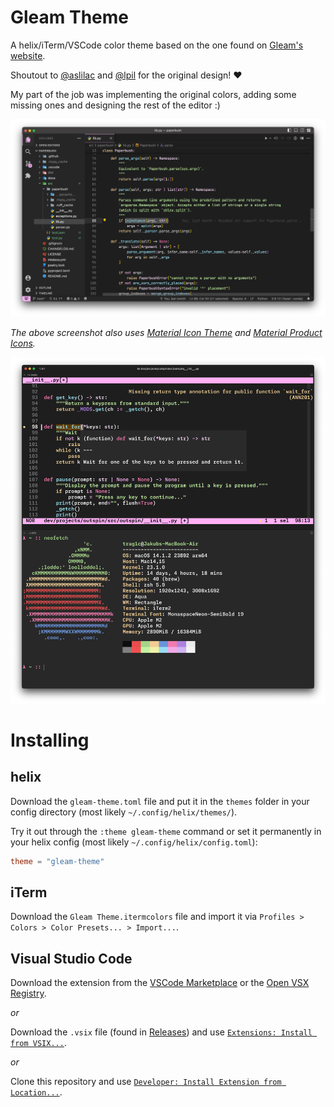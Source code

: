 # Gleam Theme

A helix/iTerm/VSCode color theme based on the one found on [Gleam's website](https://gleam.run). 

Shoutout to [@aslilac](https://github.com/aslilac) and
[@lpil](https://github.com/lpil) for the original design! ❤️

My part of the job was implementing the original colors, adding some missing
ones and designing the rest of the editor :)

![Screenshot showing the Gleam Theme in VSCode](assets/vscode.png)

*The above screenshot also uses [Material Icon Theme](https://marketplace.visualstudio.com/items?itemName=PKief.material-icon-theme) and [Material Product Icons](https://marketplace.visualstudio.com/items?itemName=PKief.material-product-icons).*

![Screenshot showing the Gleam Theme in VSCode](assets/helix-iterm.png)
<br>

# Installing

## helix

Download the `gleam-theme.toml` file and put it in the `themes` folder in your config directory (most likely `~/.config/helix/themes/`).

Try it out through the `:theme gleam-theme` command or set it permanently in your helix config (most likely `~/.config/helix/config.toml`):
```toml
theme = "gleam-theme"
```

## iTerm

Download the `Gleam Theme.itermcolors` file and import it via `Profiles > Colors > Color Presets... > Import...`.

## Visual Studio Code

Download the extension from the [VSCode Marketplace](https://marketplace.visualstudio.com/items?itemName=trag1c.gleam-theme) or the [Open VSX Registry](https://open-vsx.org/extension/trag1c/gleam-theme).

*or*

Download the `.vsix` file (found in [Releases](https://github.com/trag1c/gleam-theme/releases)) and use
[`Extensions: Install from VSIX...`](https://code.visualstudio.com/docs/editor/extension-marketplace#_install-from-a-vsix).

*or*

Clone this repository and use
[`Developer: Install Extension from Location...`](https://code.visualstudio.com/updates/v1_74#_install-an-extension-located-on-disk).